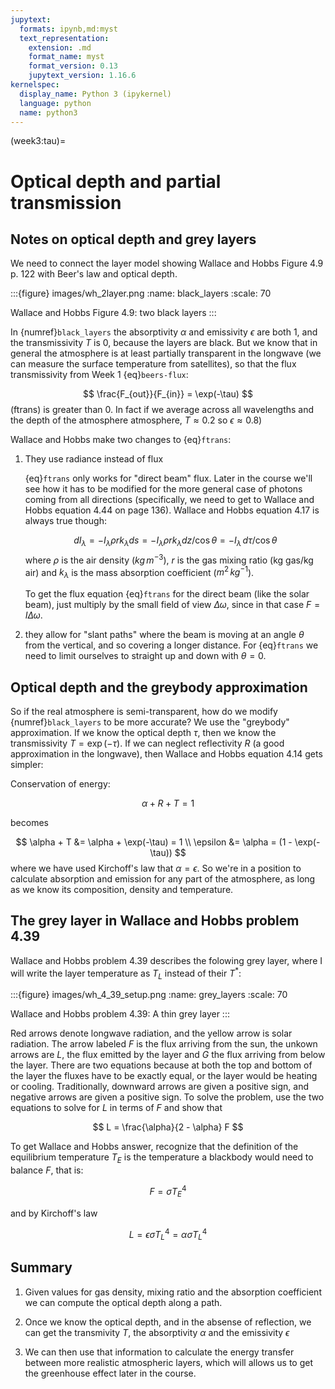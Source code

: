 ```yaml
---
jupytext:
  formats: ipynb,md:myst
  text_representation:
    extension: .md
    format_name: myst
    format_version: 0.13
    jupytext_version: 1.16.6
kernelspec:
  display_name: Python 3 (ipykernel)
  language: python
  name: python3
---
```


(week3:tau)=
# Optical depth and partial transmission

## Notes on optical depth and grey layers

We need to connect the layer model showing Wallace and Hobbs Figure 4.9 p. 122 with Beer's law and optical depth.

:::{figure} images/wh_2layer.png
:name: black_layers
:scale: 70

Wallace and Hobbs Figure 4.9: two black layers
:::

In {numref}`black_layers` the absorptivity $\alpha$ and emissivity $\epsilon$ are both 1, and the transmissivity $T$ is 0, because the layers are black. But we know that in general the atmosphere is at least partially transparent in the longwave (we can measure the surface temperature from satellites), so that the flux
transmissivity from Week 1 {eq}`beers-flux`:

$$
\frac{F_{out}}{F_{in}} = \exp(-\tau)
$$ (ftrans)
is greater than 0.  In fact if we average across all wavelengths and the depth of the atmosphere atmosphere, $T \approx 0.2$ so $\epsilon \approx 0.8$)

Wallace and Hobbs make two changes to {eq}`ftrans`:  

1. They use radiance instead of flux

   {eq}`ftrans` only works for "direct beam" flux.  Later in the course we'll see how it has to be modified for the more general case of photons coming from all directions (specifically, we need to get to Wallace and Hobbs equation 4.44 on page 136).  Wallace and Hobbs equation 4.17 is always true though:
   
   $$
   d I_\lambda=-I_\lambda \rho r k_\lambda d s = -I_\lambda \rho r k_\lambda dz/\cos \theta =  -I_\lambda \, d\tau/\cos \theta
   $$
   where $\rho$ is the air density ($kg\,m^{-3}$), $r$ is the gas mixing ratio (kg gas/kg air) and $k_\lambda$ is the mass absorption coefficient ($m^{2}\,kg^{-1}$).

   To get the flux equation {eq}`ftrans` for the direct beam (like the solar beam), just multiply by the small field of view $\Delta \omega$, since in that case $F = I \Delta \omega$.

2. they allow for "slant paths" where the beam is moving at an angle $\theta$ from the vertical, and so covering a longer distance.  For {eq}`ftrans` we need to limit ourselves to straight up and down with $\theta = 0$.


## Optical depth and the greybody approximation

So if the real atmosphere is semi-transparent, how do we modify  {numref}`black_layers`  to be more accurate?   We use the "greybody" approximation.  If we know the optical depth $\tau$, then we know the transmissivity $T = \exp(-\tau)$.   If we can neglect reflectivity $R$ (a good approximation in the longwave), then Wallace and Hobbs equation 4.14 gets simpler:

Conservation of energy:

$$
\alpha + R + T = 1
$$

becomes

$$
\alpha + T &= \alpha + \exp(-\tau) = 1 \\
\epsilon &= \alpha = (1 - \exp(-\tau)) 
$$
where we have used Kirchoff's law that $\alpha = \epsilon$.  So we're in a position to calculate absorption and emission for any part of the atmosphere, as long as we know its composition, density and temperature.

## The grey layer in Wallace and Hobbs problem 4.39

Wallace and Hobbs problem 4.39 describes the folowing grey layer, where I will write the layer temperature as $T_L$ instead of their $T^*$:

:::{figure} images/wh_4_39_setup.png
:name: grey_layers
:scale: 70

Wallace and Hobbs problem 4.39: A thin grey layer
:::

Red arrows denote longwave radiation, and the yellow arrow is solar radiation. The arrow labeled $F$ is the flux arriving from the sun, the unkown arrows are $L$, the flux emitted by the layer and $G$ the flux arriving from below the layer.  There are two equations because at both the top and bottom of the layer the fluxes have to be exactly equal, or the layer would be heating or cooling.   Traditionally, downward arrows are given a positive sign, and negative arrows are given a positive sign.  To solve the problem, use the two equations to solve for $L$ in terms of $F$ and show that

$$
L = \frac{\alpha}{2 - \alpha} F
$$

To get Wallace and Hobbs answer, recognize that the definition of the equilibrium temperature $T_E$ is the temperature a blackbody would need to balance $F$, that is:

$$
F = \sigma T_E^4
$$

and by Kirchoff's law

$$
L = \epsilon \sigma T_L^4 = \alpha \sigma T_L^4
$$


## Summary

1. Given values for gas density, mixing ratio and the absorption coefficient we can compute the optical depth along a path.

2. Once we know the optical depth, and in the absense of reflection, we can get the transmivity $T$, the absorptivity $\alpha$ and the emissivity $\epsilon$

3. We can then use that information to calculate the energy transfer between more realistic atmospheric layers, which will allows us to get the greenhouse effect later in the course.

